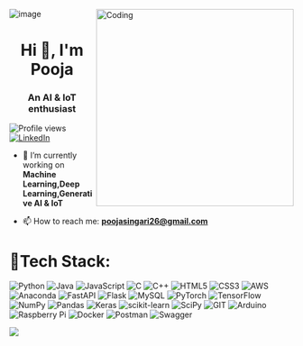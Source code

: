 ![image](https://github.com/redknight648/redknight648/assets/97392797/49e801ad-8661-4aba-b7d6-19ba322da0bd)
<img align="right" alt="Coding" width="350" src="rocket.gif">
<h1 align="center">Hi 👋, I'm Pooja</h1>

<h3 align="center">An AI & IoT enthusiast</h3>

<p align="left">
  <img src="https://komarev.com/ghpvc/?username=redknight648&label=Profile%20views&color=0e75b6&style=flat" alt="Profile views" />
  <a href="https://www.linkedin.com/in/pooja-30bbb2259" target="_blank">
    <img src="https://img.shields.io/badge/Pooja-blue?style=flat-square&logo=Linkedin&logoColor=white" alt="LinkedIn">
  </a>
</p>

- 🔭 I’m currently working on **Machine Learning,Deep Learning,Generative AI & IoT**

- 📫 How to reach me: **poojasingari26@gmail.com**

<p align="left">
</p>

# 🤖Tech Stack:

<p align="left">
  <img src="https://img.shields.io/badge/python-3670A0?style=flat&logo=python&logoColor=ffdd54" alt="Python" />
  <img src="https://img.shields.io/badge/java-%23ED8B00.svg?style=flat&logo=java&logoColor=white" alt="Java" />
  <img src="https://img.shields.io/badge/javascript-%23323330.svg?style=flat&logo=javascript&logoColor=%23F7DF1E" alt="JavaScript" />
  <img src="https://img.shields.io/badge/c-%2300599C.svg?style=flat&logo=c&logoColor=white" alt="C" />
  <img src="https://img.shields.io/badge/c++-%2300599C.svg?style=flat&logo=c%2B%2B&logoColor=white" alt="C++" />
  <img src="https://img.shields.io/badge/html5-%23E34F26.svg?style=flat&logo=html5&logoColor=white" alt="HTML5" />
  <img src="https://img.shields.io/badge/css3-%231572B6.svg?style=flat&logo=css3&logoColor=white" alt="CSS3" />
  <img src="https://img.shields.io/badge/AWS-%23FF9900.svg?style=flat&logo=amazon-aws&logoColor=white" alt="AWS" />
  <img src="https://img.shields.io/badge/Anaconda-%2344A833.svg?style=flat&logo=anaconda&logoColor=white" alt="Anaconda" />
  <img src="https://img.shields.io/badge/FastAPI-005571?style=flat&logo=fastapi" alt="FastAPI" />
  <img src="https://img.shields.io/badge/flask-%23000.svg?style=flat&logo=flask&logoColor=white" alt="Flask" />
  <img src="https://img.shields.io/badge/mysql-%2300f.svg?style=flat&logo=mysql&logoColor=white" alt="MySQL" />
  <img src="https://img.shields.io/badge/PyTorch-%23EE4C2C.svg?style=flat&logo=PyTorch&logoColor=white" alt="PyTorch" />
  <img src="https://img.shields.io/badge/TensorFlow-%23FF6F00.svg?style=flat&logo=TensorFlow&logoColor=white" alt="TensorFlow" />
  <img src="https://img.shields.io/badge/numpy-%23013243.svg?style=flat&logo=numpy&logoColor=white" alt="NumPy" />
  <img src="https://img.shields.io/badge/pandas-%23150458.svg?style=flat&logo=pandas&logoColor=white" alt="Pandas" />
  <img src="https://img.shields.io/badge/Keras-%23D00000.svg?style=flat&logo=Keras&logoColor=white" alt="Keras" />
  <img src="https://img.shields.io/badge/scikit--learn-%23F7931E.svg?style=flat&logo=scikit-learn&logoColor=white" alt="scikit-learn" />
  <img src="https://img.shields.io/badge/SciPy-%230C55A5.svg?style=flat&logo=scipy&logoColor=%white" alt="SciPy" />
  <img src="https://img.shields.io/badge/Git-fc6d26?style=flat&logo=git&logoColor=white" alt="GIT" />
  <img src="https://img.shields.io/badge/-Arduino-00979D?style=flat&logo=Arduino&logoColor=white" alt="Arduino" />
  <img src="https://img.shields.io/badge/-RaspberryPi-C51A4A?style=flat&logo=Raspberry-Pi" alt="Raspberry Pi" />
  <img src="https://img.shields.io/badge/docker-%230db7ed.svg?style=flat&logo=docker&logoColor=white" alt="Docker" />
  <img src="https://img.shields.io/badge/Postman-FF6C37?style=flat&logo=postman&logoColor=white" alt="Postman" />
  <img src="https://img.shields.io/badge/-Swagger-%23Clojure?style=flat&logo=swagger&logoColor=white" alt="Swagger" />
</p>

![](https://github-readme-streak-stats.herokuapp.com/?user=phoenix686&theme=nightowl&hide_border=false)</br>
